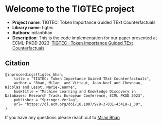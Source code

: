 # Welcome to the TIGTEC project

- **Project name**: TIGTEC: Token Importance Guided TExt Counterfactuals
- **Library name**: tigtec
- **Authors**: milanbhan
- **Description**: This is the code implementation for our paper presented at ECML-PKDD 2023:
  [TIGTEC : Token Importance Guided TExt Counterfactuals](https://dl.acm.org/doi/10.1007/978-3-031-43418-1_30)

## Citation
```
@inproceedings{tigtec_bhan,
    title = "TIGTEC: Token Importance Guided TExt Counterfactuals",
    author = "Bhan, Milan  and Vittaut, Jean-Noel and Chesneau, Nicolas and Lesot, Marie-Jeanne",
    booktitle = "Machine Learning and Knowledge Discovery in Databases: Research Track: European Conference, ECML PKDD 2023",
    publisher = "Springer-Verlag",
    url= "https://dl.acm.org/doi/10.1007/978-3-031-43418-1_30",
}
```

If you have any questions please reach out to  [Milan Bhan](mailto:milan.bhan@ekimetrics.com)





